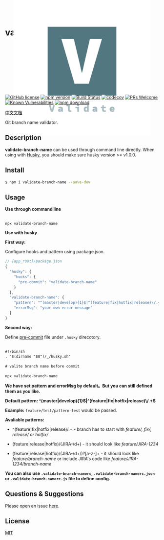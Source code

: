 # validate-branch-name

<p align="center">
  <a href="https://nextjs.org">
    <img src="https://github.com/JsonMa/validate-branch-name/blob/master/logo_transparent.png?raw=true" height="450px" style="margin: -150px 0">
  </a>
</p>

[![GitHub license](https://img.shields.io/badge/license-MIT-blue.svg)](https://github.com/JsonMa/validate-branch-name/blob/master/LICENSE)
[![npm version](https://img.shields.io/npm/v/validate-branch-name.svg?style=flat)](https://www.npmjs.com/package/validate-branch-name)
[![Build Status](https://www.travis-ci.org/JsonMa/validate-branch-name.svg?branch=master)](https://www.travis-ci.org/JsonMa/validate-branch-name)
[![codecov](https://codecov.io/gh/JsonMa/validate-branch-name/branch/master/graph/badge.svg)](https://codecov.io/gh/JsonMa/validate-branch-name)
[![PRs Welcome](https://img.shields.io/badge/PRs-welcome-brightgreen.svg)](https://github.com/JsonMa/validate-branch-name/pulls)
[![Known Vulnerabilities][snyk-image]][snyk-url]
[![npm download][download-image]][download-url]

[snyk-image]: https://snyk.io/test/npm/validate-branch-name/badge.svg?style=flat-square
[snyk-url]: https://snyk.io/test/npm/validate-branch-name
[download-image]: https://img.shields.io/npm/dm/validate-branch-name.svg?style=flat-square
[download-url]: https://npmjs.org/package/validate-branch-name

[中文文档](https://github.com/JsonMa/validate-branch-name/blob/master/README.zh-CN.md)

Git branch name validator.

## Description

**validate-branch-name** can be used through command line directly. When using with [Husky](https://github.com/typicode/husky), you should make sure husky version >= v1.0.0.

<!--
Description here.
-->

## Install

```bash
$ npm i validate-branch-name --save-dev

```

## Usage

**Use through command line**

```shell

npx validate-branch-name

```

**Use with husky**

**First way:**

Configure hooks and pattern using package.json.

```js
// {app_root}/package.json
{
  "husky": {
    "hooks": {
      "pre-commit": "validate-branch-name"
    }
  },
  "validate-branch-name": {
    "pattern": "^(master|develop){1}$|^(feature|fix|hotfix|release)\/.+$",
    "errorMsg": "your own error message"
  }
}
```

**Second way:**

Define [pre-commit](https://github.com/JsonMa/validate-branch-name/blob/master/example/pre-commit) file under `.husky` direcotory.

```shell

#!/bin/sh
. "$(dirname "$0")/_/husky.sh"

# valite branch name before commit

npx validate-branch-name 

```

**We have set pattern and errorMsg by default。But you can still defined them as you like.**

**Default pattern: ^(master|develop){1}$|^(feature|fix|hotfix|release)\/.+$**

**Example:** `feature/test/pattern-test` would be passed.

**Avaliable patterns:**

- ^(feature|fix|hotfix|release)\/.+ - branch has to start with _feature/, fix/, release/ or hotfix/_

* (feature|release|hotfix)\/(JIRA-\d+) - it should look like _feature/JIRA-1234_

- (feature|release|hotfix)\/(JIRA-\d+\/)?[a-z-]+ - it should look like _feature/branch-name_ or include JIRA's code like _feature/JIRA-1234/branch-name_

**You can also use `.validate-branch-namerc`, `.validate-branch-namerc.json` or `.validate-branch-namerc.js` file to define config.**


## Questions & Suggestions

Please open an issue [here](https://github.com/JsonMa/validate-branch-name/issues).

## License

[MIT](LICENSE)
